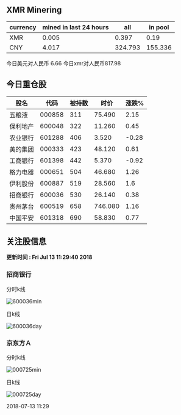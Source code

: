 ## XMR Minering

|currency|mined in last 24 hours|all|in pool|
|---|---|---|---|
|XMR|0.005|0.397|0.19|
|CNY|4.017|324.793|155.336|

今日美元对人民币 6.66	今日xmr对人民币817.98


## 今日重仓股 

|股名|代码|被持数|时价|涨跌%|
|---|---|---|---|---|
|五粮液|000858|311|75.490|2.15|
|保利地产|600048|322|11.260|0.45|
|农业银行|601288|406|3.520|-0.28|
|美的集团|000333|423|48.120|0.61|
|工商银行|601398|442|5.370|-0.92|
|格力电器|000651|504|46.680|1.26|
|伊利股份|600887|519|28.560|1.6|
|招商银行|600036|530|26.140|0.38|
|贵州茅台|600519|658|746.080|1.16|
|中国平安|601318|690|58.830|0.77|

## 关注股信息
**更新时间 : Fri Jul 13 11:29:40 2018**
### 招商银行 
分时k线

![600036min](http://image.sinajs.cn/newchart/min/n/sh600036.gif)

日k线

![600036day](http://image.sinajs.cn/newchart/daily/n/sh600036.gif)

### 京东方Ａ 
分时k线

![000725min](http://image.sinajs.cn/newchart/min/n/sz000725.gif)

日k线

![000725day](http://image.sinajs.cn/newchart/daily/n/sz000725.gif)

2018-07-13 11:29